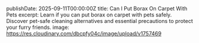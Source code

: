 publishDate: 2025-09-11T00:00:00Z
title: Can I Put Borax On Carpet With Pets
excerpt: Learn if you can put borax on carpet with pets safely. Discover pet-safe cleaning alternatives and essential precautions to protect your furry friends.
image: https://res.cloudinary.com/dbcpfy04c/image/upload/v1757469